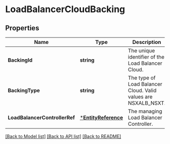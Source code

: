 # LoadBalancerCloudBacking

## Properties
Name | Type | Description | Notes
------------ | ------------- | ------------- | -------------
**BackingId** | **string** | The unique identifier of the Load Balancer Cloud. | [default to null]
**BackingType** | **string** | The type of Load Balancer Cloud.  Valid values are NSXALB_NSXT. | [optional] [default to null]
**LoadBalancerControllerRef** | [***EntityReference**](EntityReference.md) | The managing Load Balancer Controller. | [default to null]

[[Back to Model list]](../README.md#documentation-for-models) [[Back to API list]](../README.md#documentation-for-api-endpoints) [[Back to README]](../README.md)



